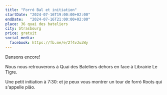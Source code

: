 ```yaml
---
title: "Forró Bal et initiation"
startDate: "2024-07-16T19:00:00+02:00"
endDate:   "2024-07-16T21:00:00+02:00"
place: 36 quai des bateliers
city: Strasbourg
price: gratuit
social_media:
  facebook: https://fb.me/e/2f4vJuzWy
---
```

Dansons encore!

Nous nous retrouverons à Quai des Bateliers dehors en face à Librairie Le Tigre.

Une petit initiation à 7:30: et je peux vous montrer un tour de forró Roots qui s'appelle pião.
